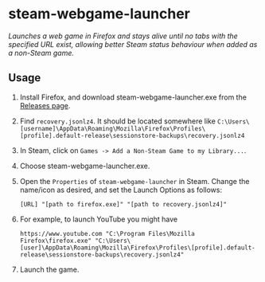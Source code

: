 # steam-webgame-launcher

*Launches a web game in Firefox and stays alive until no tabs with the specified
URL exist, allowing better Steam status behaviour when added as a non-Steam
game.*

## Usage

1. Install Firefox, and download steam-webgame-launcher.exe from the
   [Releases page](https://github.com/chuahou/steam-webgame-launcher/releases).
1. Find `recovery.jsonlz4`. It should be located somewhere like
   `C:\Users\[username]\AppData\Roaming\Mozilla\Firefox\Profiles\[profile].default-release\sessionstore-backups\recovery.jsonlz4`
1. In Steam, click on `Games -> Add a Non-Steam Game to my Library...`.
1. Choose steam-webgame-launcher.exe.
1. Open the `Properties` of `steam-webgame-launcher` in Steam. Change the
   name/icon as desired, and set the Launch Options as follows:

   ```
   [URL] "[path to firefox.exe]" "[path to recovery.jsonlz4]"
   ```

1. For example, to launch YouTube you might have

   ```
   https://www.youtube.com "C:\Program Files\Mozilla Firefox\firefox.exe" "C:\Users\[user]\AppData\Roaming\Mozilla\Firefox\Profiles\[profile].default-release\sessionstore-backups\recovery.jsonlz4"
   ```

1. Launch the game.
